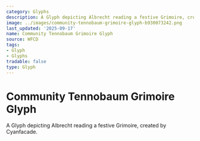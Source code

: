 ```yaml
---
category: Glyphs
description: A Glyph depicting Albrecht reading a festive Grimoire, created by Cyanfacade.
image: ../images/community-tennobaum-grimoire-glyph-b930073242.png
last_updated: '2025-09-17'
name: Community Tennobaum Grimoire Glyph
source: WFCD
tags:
- Glyph
- Glyphs
tradable: false
type: Glyph
---
```


# Community Tennobaum Grimoire Glyph

A Glyph depicting Albrecht reading a festive Grimoire, created by Cyanfacade.

